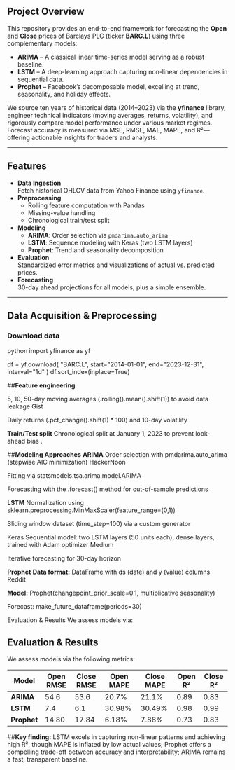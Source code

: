 ## Project Overview
This repository provides an end-to-end framework for forecasting the **Open** and **Close** prices of Barclays PLC (ticker **BARC.L**) using three complementary models:

- **ARIMA** – A classical linear time-series model serving as a robust baseline.  
- **LSTM** – A deep-learning approach capturing non-linear dependencies in sequential data.  
- **Prophet** – Facebook’s decomposable model, excelling at trend, seasonality, and holiday effects.

We source ten years of historical data (2014–2023) via the **yfinance** library, engineer technical indicators (moving averages, returns, volatility), and rigorously compare model performance under various market regimes. Forecast accuracy is measured via MSE, RMSE, MAE, MAPE, and R²—offering actionable insights for traders and analysts.

---

## Features
- **Data Ingestion**  
  Fetch historical OHLCV data from Yahoo Finance using `yfinance`.  
- **Preprocessing**  
  - Rolling feature computation with Pandas  
  - Missing-value handling  
  - Chronological train/test split  
- **Modeling**  
  - **ARIMA**: Order selection via `pmdarima.auto_arima`  
  - **LSTM**: Sequence modeling with Keras (two LSTM layers)  
  - **Prophet**: Trend and seasonality decomposition  
- **Evaluation**  
  Standardized error metrics and visualizations of actual vs. predicted prices.  
- **Forecasting**  
  30-day ahead projections for all models, plus a simple ensemble.

---

## Data Acquisition & Preprocessing

### Download data
python
import yfinance as yf

df = yf.download(
    "BARC.L",
    start="2014-01-01",
    end="2023-12-31",
    interval="1d"
)
df.sort_index(inplace=True)



##**Feature engineering**

5, 10, 50-day moving averages (.rolling().mean().shift(1)) to avoid data leakage 
Gist

Daily returns (.pct_change().shift(1) * 100) and 10-day volatility

**Train/Test split**
Chronological split at January 1, 2023 to prevent look-ahead bias .

##**Modeling Approaches**
**ARIMA**
Order selection with pmdarima.auto_arima (stepwise AIC minimization) 
HackerNoon

Fitting via statsmodels.tsa.arima.model.ARIMA

Forecasting with the .forecast() method for out-of-sample predictions

**LSTM**
Normalization using sklearn.preprocessing.MinMaxScaler(feature_range=(0,1))

Sliding window dataset (time_step=100) via a custom generator

Keras Sequential model: two LSTM layers (50 units each), dense layers, trained with Adam optimizer 
Medium

Iterative forecasting for 30-day horizon

**Prophet**
**Data format:** DataFrame with ds (date) and y (value) columns 
Reddit

**Model:** Prophet(changepoint_prior_scale=0.1, multiplicative seasonality)


Forecast: make_future_dataframe(periods=30)

Evaluation & Results
We assess models via:


## Evaluation & Results

We assess models via the following metrics:

| **Model**  | **Open RMSE** | **Close RMSE** | **Open MAPE** | **Close MAPE** | **Open R²** | **Close R²** |
|------------|---------------|----------------|---------------|----------------|-------------|--------------|
| **ARIMA**  | 54.6          | 53.6           | 20.7%         | 21.1%          | 0.89        | 0.83         |
| **LSTM**   | 7.4           | 6.1            | 30.98%        | 30.49%         | 0.98        | 0.99         |
| **Prophet**| 14.80         | 17.84          | 6.18%         | 7.88%          | 0.73        | 0.83         |

##**Key finding:**
LSTM excels in capturing non-linear patterns and achieving high R², though MAPE is inflated by low actual values; Prophet offers a compelling trade-off between accuracy and interpretability; ARIMA remains a fast, transparent baseline.

